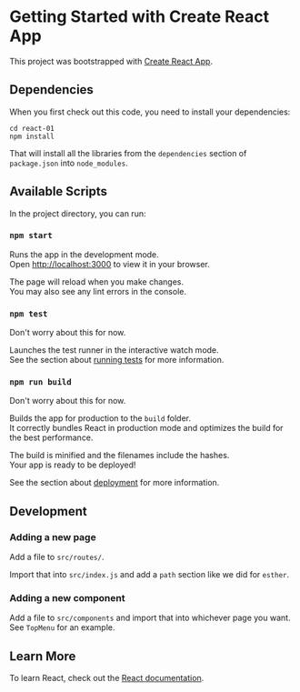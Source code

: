 # Getting Started with Create React App

This project was bootstrapped with [Create React App](https://github.com/facebook/create-react-app).

## Dependencies

When you first check out this code, you need to install your dependencies:

```
cd react-01
npm install
```

That will install all the libraries from the `dependencies` section of `package.json` into `node_modules`.

## Available Scripts

In the project directory, you can run:

### `npm start`

Runs the app in the development mode.\
Open [http://localhost:3000](http://localhost:3000) to view it in your browser.

The page will reload when you make changes.\
You may also see any lint errors in the console.

### `npm test`

Don't worry about this for now.

Launches the test runner in the interactive watch mode.\
See the section about [running tests](https://facebook.github.io/create-react-app/docs/running-tests) for more information.

### `npm run build`

Don't worry about this for now.

Builds the app for production to the `build` folder.\
It correctly bundles React in production mode and optimizes the build for the best performance.

The build is minified and the filenames include the hashes.\
Your app is ready to be deployed!

See the section about [deployment](https://facebook.github.io/create-react-app/docs/deployment) for more information.

## Development

### Adding a new page

Add a file to `src/routes/`.

Import that into `src/index.js` and add a `path` section like we did for `esther`. 

### Adding a new component

Add a file to `src/components` and import that into whichever page you want. See `TopMenu` for an example.

## Learn More

To learn React, check out the [React documentation](https://reactjs.org/).

